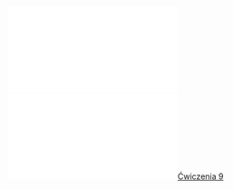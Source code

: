 ![W9_Analiza_21_Poch_cz_Eks_Wielu_Zm](Notatki/Semestr%201/Analiza%20matematyczna%201.2A/Wyk%C5%82ady/Wyk%C5%82ad%209/W9_Analiza_21_Poch_cz_Eks_Wielu_Zm.pdf)
![Drawing 2022-12-14 11.11.05.excalidraw](Notatki/Semestr%201/Analiza%20matematyczna%201.2A/Wyk%C5%82ady/Wyk%C5%82ad%209/Drawing%202022-12-14%2011.11.05.excalidraw.md)[Ćwiczenia 9](Notatki/Semestr%201/Analiza%20matematyczna%201.2A/%C4%86wiczenia/%C4%86wiczenia%209/%C4%86wiczenia%209.md)